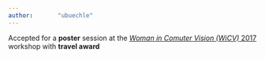 ```yaml
---
author:       "ubuechle"
---
```

Accepted for a <b>poster</b> session at the <a href="https://wicvworkshop.github.io/"><em>Woman in Comuter Vision (WiCV)</em> 2017</a> workshop with <b>travel award</b>
<!--<a type="button" href="{{ site.baseurl}}/papers/WICV17.pdf" target="_blank">
  <i class="fa fa-file-o"></i>
</a>-->
